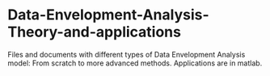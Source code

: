 # Data-Envelopment-Analysis-Theory-and-applications
Files and documents with different types of Data Envelopment Analysis model: From scratch to more advanced methods. Applications are in matlab.
